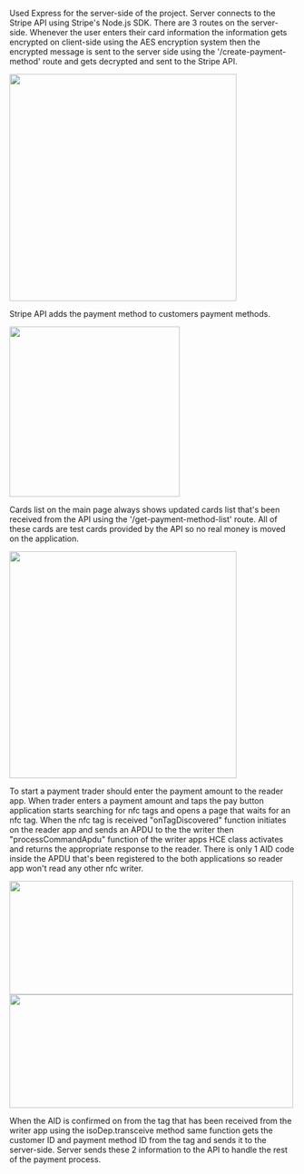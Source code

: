 Used Express for the server-side of the project. Server connects to the Stripe API using Stripe's Node.js SDK. There are 3 routes on the server-side. 
Whenever the user enters their card information the information gets encrypted on client-side using the AES encryption system then the encrypted message is sent to the server side using the '/create-payment-method' route and gets decrypted and sent to the Stripe API.

<img src="https://github.com/celal2344/NFC_Wallet/assets/69896844/080567c6-8464-4df9-83b6-d381d5d255a9" height="400">

Stripe API adds the payment method to customers payment methods.

<img src="https://github.com/celal2344/NFC_Wallet/assets/69896844/1b999046-cc6b-415f-a37f-49ac10d459ed" height="300">

Cards list on the main page always shows updated cards list that's been received from the API using the '/get-payment-method-list' route. All of these cards are test cards provided by the API so no real money is moved on the application.

<img src="https://github.com/celal2344/NFC_Wallet/assets/69896844/2d1df758-bf57-4f10-8225-537b5d6a23aa" height="400">

To start a payment trader should enter the payment amount to the reader app. When trader enters a payment amount and taps the pay button application starts searching for nfc tags and opens a page that waits for an nfc tag. 
When the nfc tag is received "onTagDiscovered" function initiates on the reader app and sends an APDU to the the writer then "processCommandApdu" function of the writer apps HCE class activates and returns the appropriate response to the reader.
There is only 1 AID code inside the APDU that's been registered to the both applications so reader app won't read any other nfc writer.

<img src="https://github.com/celal2344/NFC_Wallet/assets/69896844/2c884bd4-1a06-4c33-b381-ee99adf17dd0" height="200" width="500"><img src="https://github.com/celal2344/NFC_Wallet/assets/69896844/a18b25c4-82a4-49aa-a846-90ca20374770" height="200" width="500">

When the AID is confirmed on from the tag that has been received from the writer app using the isoDep.transceive method same function gets the customer ID and payment method ID from the tag and sends it to the server-side. 
Server sends these 2 information to the API to handle the rest of the payment process. 
